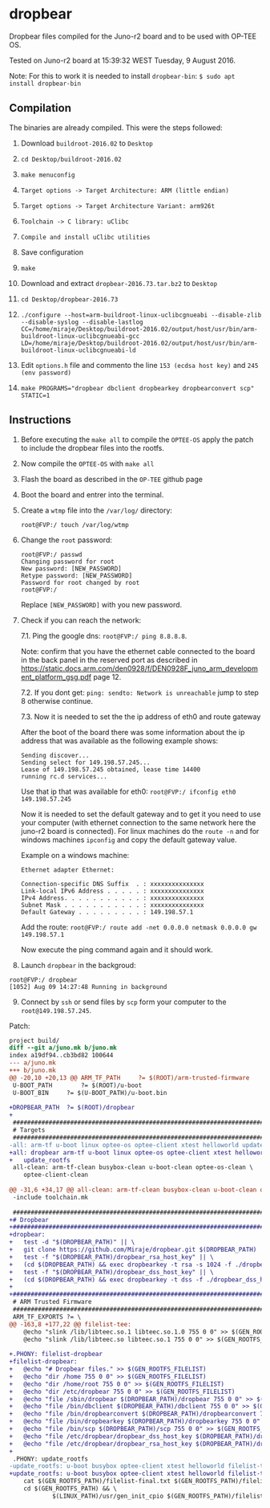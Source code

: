 # dropbear
Dropbear files compiled for the Juno-r2 board and to be used with OP-TEE OS.

Tested on Juno-r2 board at 15:39:32 WEST Tuesday, 9 August 2016.

Note: For this to work it is needed to install `dropbear-bin`: `$ sudo apt install dropbear-bin`

## Compilation
The binaries are already compiled. This were the steps followed:

1. Download `buildroot-2016.02` to `Desktop`

2. `cd Desktop/buildroot-2016.02`

3. `make menuconfig`

4. `Target options -> Target Architecture: ARM (little endian)`

5. `Target options -> Target Architecture Variant: arm926t`

6. `Toolchain -> C library: uClibc`

7. `Compile and install uClibc utilities`

8. Save configuration

9. `make`

10. Download and extract `dropbear-2016.73.tar.bz2` to `Desktop`

11. `cd Desktop/dropbear-2016.73`

12. `./configure --host=arm-buildroot-linux-uclibcgnueabi --disable-zlib --disable-syslog --disable-lastlog CC=/home/miraje/Desktop/buildroot-2016.02/output/host/usr/bin/arm-buildroot-linux-uclibcgnueabi-gcc LD=/home/miraje/Desktop/buildroot-2016.02/output/host/usr/bin/arm-buildroot-linux-uclibcgnueabi-ld`

13. Edit `options.h` file and commento the line `153 (ecdsa host key)` and `245 (env password)`

14. `make PROGRAMS="dropbear dbclient dropbearkey dropbearconvert scp" STATIC=1`

## Instructions

1. Before executing the `make all` to compile the `OPTEE-OS` apply the patch to include the dropbear files into the rootfs.

2. Now compile the `OPTEE-OS` with `make all`

3. Flash the board as described in the `OP-TEE` github page

4. Boot the board and entrer into the terminal. 

5. Create a `wtmp` file into the `/var/log/` directory:

    `root@FVP:/ touch /var/log/wtmp`

6. Change the `root` password:
    ```
    root@FVP:/ passwd
    Changing password for root
    New password: [NEW_PASSWORD]
    Retype password: [NEW_PASSWORD]
    Password for root changed by root
    root@FVP:/
    ```
    Replace `[NEW_PASSWORD]` with you new password.
    
7. Check if you can reach the network:

   7.1. Ping the google dns: `root@FVP:/ ping 8.8.8.8`. 
   
   Note: confirm that you have the ethernet cable connected to the board in the back panel in the reserved port as described in https://static.docs.arm.com/den0928/f/DEN0928F_juno_arm_development_platform_gsg.pdf page 12.
   
   7.2. If you dont get: `ping: sendto: Network is unreachable` jump to step 8 otherwise continue.
   
   7.3. Now it is needed to set the the ip address of eth0 and route gateway
   
   After the boot of the board there was some information about the ip address that was available as the following example shows:
   ```
   Sending discover...
   Sending select for 149.198.57.245...
   Lease of 149.198.57.245 obtained, lease time 14400
   running rc.d services...
   ```
   Use that ip that was available for eth0: `root@FVP:/ ifconfig eth0 149.198.57.245`
   
   Now it is needed to set the default gateway and to get it you need to use your computer (with ethernet connection to the same network here the juno-r2 board is connected). For linux machines do the `route -n` and for windows machines `ipconfig` and copy the default gateway value.
   
   Example on a windows machine: 
   ```
   Ethernet adapter Ethernet:

   Connection-specific DNS Suffix  . : xxxxxxxxxxxxxxx
   Link-local IPv6 Address . . . . . : xxxxxxxxxxxxxxx
   IPv4 Address. . . . . . . . . . . : xxxxxxxxxxxxxxx
   Subnet Mask . . . . . . . . . . . : xxxxxxxxxxxxxxx
   Default Gateway . . . . . . . . . : 149.198.57.1
   ```
  
   Add the route: `root@FVP:/ route add -net 0.0.0.0 netmask 0.0.0.0 gw 149.198.57.1`
 
   Now execute the ping command again and it should work.
 
8. Launch `dropbear` in the backgroud:

```
root@FVP:/ dropbear
[1052] Aug 09 14:27:48 Running in background
```

9. Connect by `ssh` or send files by `scp` form your computer to the `root@149.198.57.245`.

Patch:

```diff
project build/
diff --git a/juno.mk b/juno.mk
index a19df94..cb3bd82 100644
--- a/juno.mk
+++ b/juno.mk
@@ -20,10 +20,13 @@ ARM_TF_PATH		?= $(ROOT)/arm-trusted-firmware
 U-BOOT_PATH		?= $(ROOT)/u-boot
 U-BOOT_BIN		?= $(U-BOOT_PATH)/u-boot.bin
 
+DROPBEAR_PATH	?= $(ROOT)/dropbear
+
 ################################################################################
 # Targets
 ################################################################################
-all: arm-tf u-boot linux optee-os optee-client xtest helloworld update_rootfs
+all: dropbear arm-tf u-boot linux optee-os optee-client xtest helloworld \
+	update_rootfs
 all-clean: arm-tf-clean busybox-clean u-boot-clean optee-os-clean \
 	optee-client-clean
 
@@ -31,6 +34,17 @@ all-clean: arm-tf-clean busybox-clean u-boot-clean optee-os-clean \
 -include toolchain.mk
 
 ################################################################################
+# Dropbear
+################################################################################
+dropbear:
+	test -d "$(DROPBEAR_PATH)" || \
+	git clone https://github.com/Miraje/dropbear.git $(DROPBEAR_PATH)	
+	test -f "$(DROPBEAR_PATH)/dropbear_rsa_host_key" || \
+	(cd $(DROPBEAR_PATH) && exec dropbearkey -t rsa -s 1024 -f ./dropbear_rsa_host_key)
+	test -f "$(DROPBEAR_PATH)/dropbear_dss_host_key" || \
+	(cd $(DROPBEAR_PATH) && exec dropbearkey -t dss -f ./dropbear_dss_host_key)
+
+################################################################################
 # ARM Trusted Firmware
 ################################################################################
 ARM_TF_EXPORTS ?= \
@@ -163,8 +177,22 @@ filelist-tee:
 	@echo "slink /lib/libteec.so.1 libteec.so.1.0 755 0 0" >> $(GEN_ROOTFS_FILELIST)
 	@echo "slink /lib/libteec.so libteec.so.1 755 0 0" >> $(GEN_ROOTFS_FILELIST)
 
+.PHONY: filelist-dropbear
+filelist-dropbear:
+	@echo "# Dropbear files." >> $(GEN_ROOTFS_FILELIST)
+	@echo "dir /home 755 0 0" >> $(GEN_ROOTFS_FILELIST)
+	@echo "dir /home/root 755 0 0" >> $(GEN_ROOTFS_FILELIST)
+	@echo "dir /etc/dropbear 755 0 0" >> $(GEN_ROOTFS_FILELIST)
+	@echo "file /sbin/dropbear $(DROPBEAR_PATH)/dropbear 755 0 0" >> $(GEN_ROOTFS_FILELIST)
+	@echo "file /bin/dbclient $(DROPBEAR_PATH)/dbclient 755 0 0" >> $(GEN_ROOTFS_FILELIST)
+	@echo "file /bin/dropbearconvert $(DROPBEAR_PATH)/dropbearconvert 755 0 0" >> $(GEN_ROOTFS_FILELIST)
+	@echo "file /bin/dropbearkey $(DROPBEAR_PATH)/dropbearkey 755 0 0" >> $(GEN_ROOTFS_FILELIST)
+	@echo "file /bin/scp $(DROPBEAR_PATH)/scp 755 0 0" >> $(GEN_ROOTFS_FILELIST)
+	@echo "file /etc/dropbear/dropbear_dss_host_key $(DROPBEAR_PATH)/dropbear_dss_host_key 444 0 0" >> $(GEN_ROOTFS_FILELIST)
+	@echo "file /etc/dropbear/dropbear_rsa_host_key $(DROPBEAR_PATH)/dropbear_rsa_host_key 444 0 0" >> $(GEN_ROOTFS_FILELIST)
+
 .PHONY: update_rootfs
-update_rootfs: u-boot busybox optee-client xtest helloworld filelist-tee
+update_rootfs: u-boot busybox optee-client xtest helloworld filelist-tee filelist-dropbear
 	cat $(GEN_ROOTFS_PATH)/filelist-final.txt $(GEN_ROOTFS_PATH)/filelist-tee.txt > $(GEN_ROOTFS_PATH)/filelist.tmp
 	cd $(GEN_ROOTFS_PATH) && \
 	        $(LINUX_PATH)/usr/gen_init_cpio $(GEN_ROOTFS_PATH)/filelist.tmp | gzip > $(GEN_ROOTFS_PATH)/filesystem.cpio.gz
```

